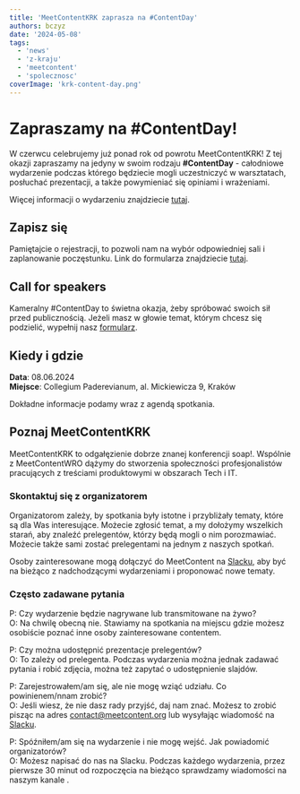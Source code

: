 ```yaml
---
title: 'MeetContentKRK zaprasza na #ContentDay'
authors: bczyz
date: '2024-05-08'
tags:
  - 'news'
  - 'z-kraju'
  - 'meetcontent'
  - 'spolecznosc'
coverImage: 'krk-content-day.png'
---
```


# Zapraszamy na #ContentDay!

W czerwcu celebrujemy już ponad rok od powrotu MeetContentKRK! 
Z tej okazji zapraszamy na jedyny w swoim rodzaju **#ContentDay** - całodniowe wydarzenie podczas którego
będziecie mogli uczestniczyć w warsztatach, posłuchać prezentacji, 
a także powymieniać się opiniami i wrażeniami.

Więcej informacji o wydarzeniu znajdziecie [tutaj](https://meetcontent.github.io/full-day).

<!--truncate-->
## Zapisz się

Pamiętajcie o rejestracji, to pozwoli nam na wybór odpowiedniej sali i
zaplanowanie poczęstunku. Link do formularza znajdziecie
[tutaj](https://forms.gle/TWqSeVSL5MCwpefZA).

## Call for speakers

Kameralny #ContentDay to świetna okazja, żeby spróbować
swoich sił przed publicznością.
Jeżeli masz w głowie temat, którym chcesz się podzielić, wypełnij 
nasz [formularz](https://forms.gle/QCsjfx57XKqh1KLe8).

## Kiedy i gdzie

**Data**: 08.06.2024 <br /> **Miejsce**: Collegium
Paderevianum, al. Mickiewicza 9, Kraków

Dokładne informacje podamy wraz z agendą spotkania.

## Poznaj MeetContentKRK

MeetContentKRK to odgałęzienie dobrze znanej konferencji soap!. Wspólnie z
MeetContentWRO dążymy do stworzenia społeczności profesjonalistów pracujących z
treściami produktowymi w obszarach Tech i IT.

### Skontaktuj się z organizatorem

Organizatorom zależy, by spotkania były istotne i przybliżały tematy, które są
dla Was interesujące. Możecie zgłosić temat, a my dołożymy wszelkich starań, aby
znaleźć prelegentów, którzy będą mogli o nim porozmawiać. Możecie także sami
zostać prelegentami na jednym z naszych spotkań.

Osoby zainteresowane mogą dołączyć do MeetContent na [Slacku](https://meetcontent.slack.com/), aby być na bieżąco
z nadchodzącymi wydarzeniami i proponować nowe tematy.

### Często zadawane pytania

P: Czy wydarzenie będzie nagrywane lub transmitowane na żywo? <br /> O: Na
chwilę obecną nie. Stawiamy na spotkania na miejscu gdzie możesz osobiście
poznać inne osoby zainteresowane contentem.

P: Czy można udostępnić prezentacje prelegentów? <br /> O: To zależy od
prelegenta. Podczas wydarzenia można jednak zadawać pytania i robić zdjęcia,
można też zapytać o udostępnienie slajdów.

P: Zarejestrowałem/am się, ale nie mogę wziąć udziału. Co powinienem/nnam
zrobić? <br /> O: Jeśli wiesz, że nie dasz rady przyjść, daj nam znać. Możesz to
zrobić pisząc na adres contact@meetcontent.org lub wysyłając wiadomość na
[Slacku](https://meetcontent.slack.com/).

P: Spóźniłem/am się na wydarzenie i nie mogę wejść. Jak powiadomić
organizatorów? <br /> O: Możesz napisać do nas na Slacku.
Podczas każdego wydarzenia, przez pierwsze 30 minut od rozpoczęcia na bieżąco sprawdzamy wiadomości na naszym kanale .
